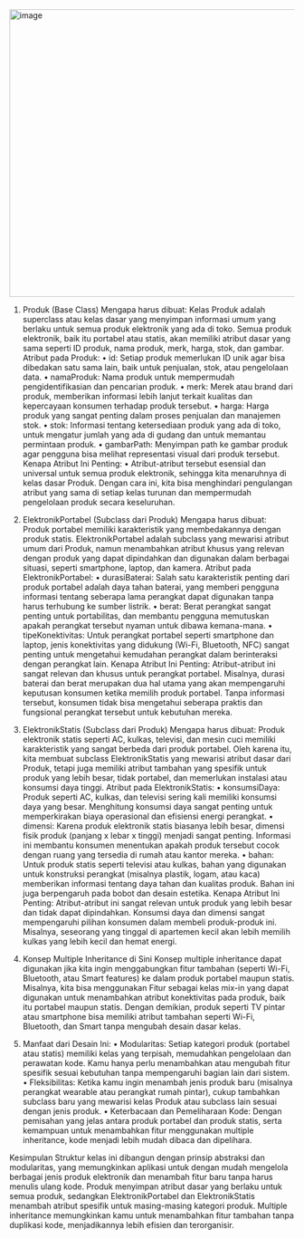 <img width="532" height="508" alt="image" src="https://github.com/user-attachments/assets/4b19ad64-64c0-496e-a000-4fbcd7db9df5" />

1. Produk (Base Class)
Mengapa harus dibuat:
Kelas Produk adalah superclass atau kelas dasar yang menyimpan informasi umum yang berlaku untuk semua produk elektronik yang ada di toko. Semua produk elektronik, baik itu portabel atau statis, akan memiliki atribut dasar yang sama seperti ID produk, nama produk, merk, harga, stok, dan gambar.
Atribut pada Produk:
•	id: Setiap produk memerlukan ID unik agar bisa dibedakan satu sama lain, baik untuk penjualan, stok, atau pengelolaan data.
•	namaProduk: Nama produk untuk mempermudah pengidentifikasian dan pencarian produk.
•	merk: Merek atau brand dari produk, memberikan informasi lebih lanjut terkait kualitas dan kepercayaan konsumen terhadap produk tersebut.
•	harga: Harga produk yang sangat penting dalam proses penjualan dan manajemen stok.
•	stok: Informasi tentang ketersediaan produk yang ada di toko, untuk mengatur jumlah yang ada di gudang dan untuk memantau permintaan produk.
•	gambarPath: Menyimpan path ke gambar produk agar pengguna bisa melihat representasi visual dari produk tersebut.
Kenapa Atribut Ini Penting:
•	Atribut-atribut tersebut esensial dan universal untuk semua produk elektronik, sehingga kita menaruhnya di kelas dasar Produk. Dengan cara ini, kita bisa menghindari pengulangan atribut yang sama di setiap kelas turunan dan mempermudah pengelolaan produk secara keseluruhan.

2. ElektronikPortabel (Subclass dari Produk)
Mengapa harus dibuat:
Produk portabel memiliki karakteristik yang membedakannya dengan produk statis. ElektronikPortabel adalah subclass yang mewarisi atribut umum dari Produk, namun menambahkan atribut khusus yang relevan dengan produk yang dapat dipindahkan dan digunakan dalam berbagai situasi, seperti smartphone, laptop, dan kamera.
Atribut pada ElektronikPortabel:
•	durasiBaterai: Salah satu karakteristik penting dari produk portabel adalah daya tahan baterai, yang memberi pengguna informasi tentang seberapa lama perangkat dapat digunakan tanpa harus terhubung ke sumber listrik.
•	berat: Berat perangkat sangat penting untuk portabilitas, dan membantu pengguna memutuskan apakah perangkat tersebut nyaman untuk dibawa kemana-mana.
•	tipeKonektivitas: Untuk perangkat portabel seperti smartphone dan laptop, jenis konektivitas yang didukung (Wi-Fi, Bluetooth, NFC) sangat penting untuk mengetahui kemudahan perangkat dalam berinteraksi dengan perangkat lain.
Kenapa Atribut Ini Penting:
Atribut-atribut ini sangat relevan dan khusus untuk perangkat portabel. Misalnya, durasi baterai dan berat merupakan dua hal utama yang akan mempengaruhi keputusan konsumen ketika memilih produk portabel. Tanpa informasi tersebut, konsumen tidak bisa mengetahui seberapa praktis dan fungsional perangkat tersebut untuk kebutuhan mereka.

3. ElektronikStatis (Subclass dari Produk)
Mengapa harus dibuat:
Produk elektronik statis seperti AC, kulkas, televisi, dan mesin cuci memiliki karakteristik yang sangat berbeda dari produk portabel. Oleh karena itu, kita membuat subclass ElektronikStatis yang mewarisi atribut dasar dari Produk, tetapi juga memiliki atribut tambahan yang spesifik untuk produk yang lebih besar, tidak portabel, dan memerlukan instalasi atau konsumsi daya tinggi.
Atribut pada ElektronikStatis:
•	konsumsiDaya: Produk seperti AC, kulkas, dan televisi sering kali memiliki konsumsi daya yang besar. Menghitung konsumsi daya sangat penting untuk memperkirakan biaya operasional dan efisiensi energi perangkat.
•	dimensi: Karena produk elektronik statis biasanya lebih besar, dimensi fisik produk (panjang x lebar x tinggi) menjadi sangat penting. Informasi ini membantu konsumen menentukan apakah produk tersebut cocok dengan ruang yang tersedia di rumah atau kantor mereka.
•	bahan: Untuk produk statis seperti televisi atau kulkas, bahan yang digunakan untuk konstruksi perangkat (misalnya plastik, logam, atau kaca) memberikan informasi tentang daya tahan dan kualitas produk. Bahan ini juga berpengaruh pada bobot dan desain estetika.
Kenapa Atribut Ini Penting:
Atribut-atribut ini sangat relevan untuk produk yang lebih besar dan tidak dapat dipindahkan. Konsumsi daya dan dimensi sangat mempengaruhi pilihan konsumen dalam membeli produk-produk ini. Misalnya, seseorang yang tinggal di apartemen kecil akan lebih memilih kulkas yang lebih kecil dan hemat energi.

4. Konsep Multiple Inheritance di Sini
Konsep multiple inheritance dapat digunakan jika kita ingin menggabungkan fitur tambahan (seperti Wi-Fi, Bluetooth, atau Smart features) ke dalam produk portabel maupun statis. Misalnya, kita bisa menggunakan Fitur sebagai kelas mix-in yang dapat digunakan untuk menambahkan atribut konektivitas pada produk, baik itu portabel maupun statis. Dengan demikian, produk seperti TV pintar atau smartphone bisa memiliki atribut tambahan seperti Wi-Fi, Bluetooth, dan Smart tanpa mengubah desain dasar kelas.

5. Manfaat dari Desain Ini:
•	Modularitas: Setiap kategori produk (portabel atau statis) memiliki kelas yang terpisah, memudahkan pengelolaan dan perawatan kode. Kamu hanya perlu menambahkan atau mengubah fitur spesifik sesuai kebutuhan tanpa mempengaruhi bagian lain dari sistem.
•	Fleksibilitas: Ketika kamu ingin menambah jenis produk baru (misalnya perangkat wearable atau perangkat rumah pintar), cukup tambahkan subclass baru yang mewarisi kelas Produk atau subclass lain sesuai dengan jenis produk.
•	Keterbacaan dan Pemeliharaan Kode: Dengan pemisahan yang jelas antara produk portabel dan produk statis, serta kemampuan untuk menambahkan fitur menggunakan multiple inheritance, kode menjadi lebih mudah dibaca dan dipelihara.

Kesimpulan
Struktur kelas ini dibangun dengan prinsip abstraksi dan modularitas, yang memungkinkan aplikasi untuk dengan mudah mengelola berbagai jenis produk elektronik dan menambah fitur baru tanpa harus menulis ulang kode. Produk menyimpan atribut dasar yang berlaku untuk semua produk, sedangkan ElektronikPortabel dan ElektronikStatis menambah atribut spesifik untuk masing-masing kategori produk. Multiple inheritance memungkinkan kamu untuk menambahkan fitur tambahan tanpa duplikasi kode, menjadikannya lebih efisien dan terorganisir.

